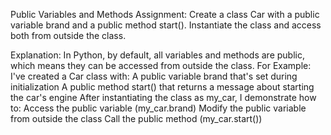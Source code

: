  Public Variables and Methods
Assignment:
Create a class Car with a public variable brand and a public method start(). Instantiate the class and access both from outside the class.

Explanation:
In Python, by default, all variables and methods are public, which means they can be accessed from outside the class. 
For Example:
I've created a Car class with:
A public variable brand that's set during initialization
A public method start() that returns a message about starting the car's engine
After instantiating the class as my_car, I demonstrate how to:
Access the public variable (my_car.brand)
Modify the public variable from outside the class
Call the public method (my_car.start())

